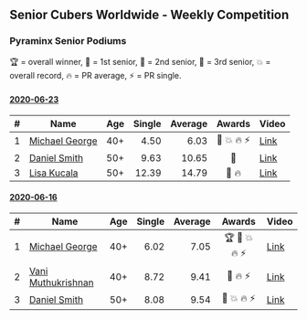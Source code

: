 ## Senior Cubers Worldwide - Weekly Competition
### Pyraminx Senior Podiums
🏆 = overall winner, 🥇 = 1st senior, 🥈 = 2nd senior, 🥉 = 3rd senior, 💥 = overall record, 🔥 = PR average, ⚡ = PR single.

#### [2020-06-23](2020-06-23.md)

| # | Name | Age | Single | Average | Awards | Video |
| :--: | -- | :--: | --: | --: | :--: | -- |
| 1 | [Michael George](../../persons/michael_george/pyram.md) | 40+ | 4.50 | 6.03 | 🥇 💥 🔥 ⚡ | [Link](https://www.facebook.com/events/1618516681636159/permalink/1623347121153115/) |
| 2 | [Daniel Smith](../../persons/daniel_smith/pyram.md) | 50+ | 9.63 | 10.65 | 🥈 | [Link](https://www.facebook.com/events/1618516681636159/permalink/1624493677705126/) |
| 3 | [Lisa Kucala](../../persons/lisa_kucala/pyram.md) | 50+ | 12.39 | 14.79 | 🥉 🔥 | [Link](https://www.facebook.com/events/1618516681636159/permalink/1624302671057560/) |

#### [2020-06-16](2020-06-16.md)

| # | Name | Age | Single | Average | Awards | Video |
| :--: | -- | :--: | --: | --: | :--: | -- |
| 1 | [Michael George](../../persons/michael_george/pyram.md) | 40+ | 6.02 | 7.05 | 🏆 🥇 💥 🔥 ⚡ | [Link](https://www.facebook.com/events/296087658445428/permalink/296273825093478/) |
| 2 | [Vani Muthukrishnan](../../persons/vani_muthukrishnan/pyram.md) | 40+ | 8.72 | 9.41 | 🥈 🔥 ⚡ | [Link](https://www.facebook.com/events/296087658445428/permalink/297660754954785/) |
| 3 | [Daniel Smith](../../persons/daniel_smith/pyram.md) | 50+ | 8.08 | 9.54 | 🥉 💥 🔥 ⚡ | [Link](https://www.facebook.com/events/296087658445428/permalink/301316697922524/) |


<!-- Global site tag (gtag.js) - Google Analytics -->
<script async src="https://www.googletagmanager.com/gtag/js?id=UA-86348435-3"></script>
<script>window.dataLayer = window.dataLayer || []; function gtag() {dataLayer.push(arguments);} gtag('js', new Date()); gtag('config', 'UA-86348435-3');</script>
